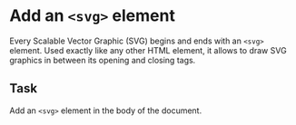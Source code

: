 # Add an `<svg>` element

Every Scalable Vector Graphic (SVG) begins and ends with an `<svg>` element. Used exactly like any other HTML element, it allows to draw SVG graphics in between its opening and closing tags.

## Task

Add an `<svg>` element in the body of the document.